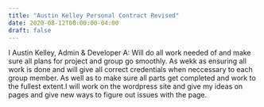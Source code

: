 ```yaml
---
title: "Austin Kelley Personal Contract Revised"
date: 2020-08-12T00:00:00-04:00
draft: false
---
```


I Austin Kelley, Admin & Developer A: Will do all work needed of and make sure all plans for project and group go smoothly. As wekk as ensuring all work is done and will give all correct credentials when neccessary to each group member. As well as to make sure all parts get completed and work to the fullest extent.I will work on the wordpress site and give my ideas on pages and give new ways to figure out issues with the page. 
